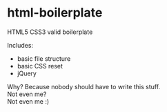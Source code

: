 html-boilerplate
================

HTML5 CSS3 valid boilerplate

Includes:

* basic file structure
* basic CSS reset
* jQuery

Why? Because nobody should have to write this stuff.  
Not even me?  
Not even me :)
